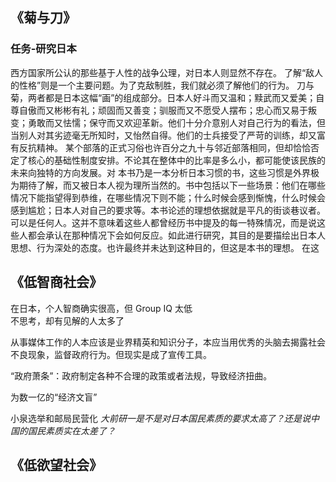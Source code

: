 ## 《菊与刀》
### 任务-研究日本

西方国家所公认的那些基于人性的战争公理，对日本人则显然不存在。
了解“敌人的性格”则是一个主要问题。为了克敌制胜，我们就必须了解他们的行为。
刀与菊，两者都是日本这幅“画”的组成部分。日本人好斗而又温和；黩武而又爱美；自尊自傲而又彬彬有礼；顽固而又善变；驯服而又不愿受人摆布；忠心而又易于叛变；勇敢而又怯懦；保守而又欢迎革新。他们十分介意别人对自己行为的看法，但当别人对其劣迹毫无所知时，又怡然自得。他们的士兵接受了严苛的训练，却又富有反抗精神。
某个部落的正式习俗也许百分之九十与邻近部落相同，但却恰恰否定了核心的基础性制度安排。不论其在整体中的比率是多么小，都可能使该民族的未来向独特的方向发展。对
本书乃是一本分析日本习惯的书，这些习惯是外界极为期待了解，而又被日本人视为理所当然的。书中包括以下一些场景：他们在哪些情况下能指望得到恭维，在哪些情况下则不能；什么时候会感到惭愧，什么时候会感到尴尬；日本人对自己的要求等。本书论述的理想依据就是平凡的街谈巷议者。可以是任何人。这并不意味着这些人都曾经历书中提及的每一特殊情况，而是说这些人都会承认在那种情况下会如何反应。如此进行研究，其目的是要描绘出日本人思想、行为深处的态度。也许最终并未达到这种目的，但这是本书的理想。 在这


## 《低智商社会》

在日本，个人智商确实很高，但 Group IQ 太低  
不思考，却有见解的人太多了  

从事媒体工作的人本应该是业界精英和知识分子，本应当用优秀的头脑去揭露社会不良现象，监督政府行为。但现实是成了宣传工具。  

“政府萧条”：政府制定各种不合理的政策或者法规，导致经济扭曲。  

为数一亿的“经济文盲”

小泉选举和邮局民营化
*大前研一是不是对日本国民素质的要求太高了？还是说中国的国民素质实在太差了？*

## 《低欲望社会》
